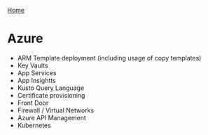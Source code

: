[Home](../Readme.md)
# Azure

- ARM Template deployment (including usage of copy templates)
- Key Vaults
- App Services
- App Insightts
- Kusto Query Language
- Certificate provisioning
- Front Door
- Firewall / Virtual Networks
- Azure API Management
- Kubernetes